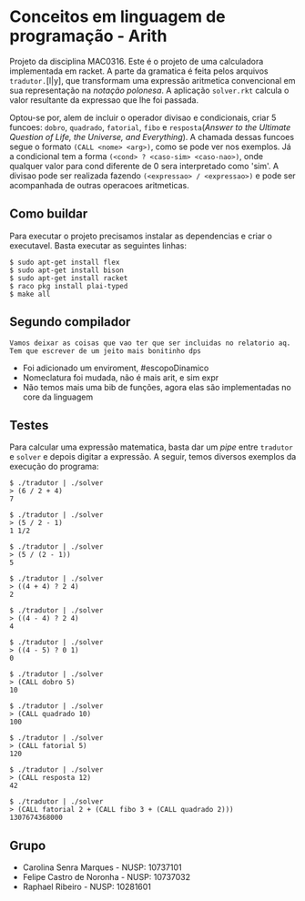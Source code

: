 # Conceitos em linguagem de programação - Arith

Projeto da disciplina MAC0316. Este é o projeto de uma calculadora implementada em racket. A parte da gramatica é feita pelos arquivos `tradutor.`[l|y], que transformam uma expressão aritmetica convencional em sua representação na *notação polonesa*. A aplicação `solver.rkt` calcula o valor resultante da expressao que lhe foi passada.

Optou-se por, alem de incluir o operador divisao e condicionais, criar 5 funcoes: `dobro`, `quadrado`, `fatorial`, `fibo` e `resposta`(*Answer to the Ultimate Question of Life, the Universe, and Everything*). A chamada dessas funcoes segue o formato `(CALL <nome> <arg>)`, como se pode ver nos exemplos. Já a condicional tem a forma `(<cond> ? <caso-sim> <caso-nao>)`, onde qualquer valor para cond diferente de 0 sera interpretado como 'sim'. A divisao pode ser realizada fazendo `(<expressao> / <expressao>)` e pode ser acompanhada de outras operacoes aritmeticas.

## Como buildar

Para executar o projeto precisamos instalar as dependencias e criar o executavel. Basta executar as seguintes linhas:

```terminal
$ sudo apt-get install flex
$ sudo apt-get install bison
$ sudo apt-get install racket
$ raco pkg install plai-typed
$ make all
```

## Segundo compilador

    Vamos deixar as coisas que vao ter que ser incluidas no relatorio aq. Tem que escrever de um jeito mais bonitinho dps

- Foi adicionado um enviroment, #escopoDinamico
- Nomeclatura foi mudada, não é mais arit, e sim expr
- Não temos mais uma bib de funções, agora elas são implementadas no core da linguagem

## Testes

Para calcular uma expressão matematica, basta dar um *pipe* entre `tradutor` e `solver` e depois digitar a expressão. A seguir, temos diversos exemplos da execução do programa:

```terminal
$ ./tradutor | ./solver
> (6 / 2 + 4)
7

$ ./tradutor | ./solver
> (5 / 2 - 1)
1 1/2

$ ./tradutor | ./solver
> (5 / (2 - 1))
5

$ ./tradutor | ./solver
> ((4 + 4) ? 2 4)
2

$ ./tradutor | ./solver
> ((4 - 4) ? 2 4)
4

$ ./tradutor | ./solver
> ((4 - 5) ? 0 1)
0

$ ./tradutor | ./solver
> (CALL dobro 5)
10

$ ./tradutor | ./solver
> (CALL quadrado 10)
100

$ ./tradutor | ./solver
> (CALL fatorial 5)
120

$ ./tradutor | ./solver
> (CALL resposta 12)
42

$ ./tradutor | ./solver
> (CALL fatorial 2 + (CALL fibo 3 + (CALL quadrado 2)))
1307674368000
```

## Grupo

- Carolina Senra Marques - NUSP: 10737101
- Felipe Castro de Noronha - NUSP: 10737032
- Raphael Ribeiro - NUSP: 10281601
